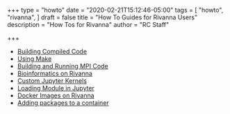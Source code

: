 +++
type = "howto"
date = "2020-02-21T15:12:46-05:00"
tags = [
  "howto",
  "rivanna",
]
draft = false
title = "How To Guides for Rivanna Users"
description = "How Tos for Rivanna"
author = "RC Staff"

+++

* [Building Compiled Code](/userinfo/howtos/rivanna/compiler-howto)
* [Using Make](/userinfo/howtos/rivanna/make)
* [Building and Running MPI Code](/userinfo/howtos/rivanna/mpi-howto)
* [Bioinformatics on Rivanna](/userinfo/howtos/rivanna/bioinfo-on-rivanna)
* [Custom Jupyter Kernels](/userinfo/howtos/rivanna/custom-jupyter-kernels)
* [Loading Module in Jupyter](/userinfo/howtos/rivanna/load-module-in-jupyter)
* [Docker Images on Rivanna](/userinfo/howtos/rivanna/docker-images-on-rivanna)
* [Adding packages to a container](/userinfo/howtos/rivanna/add-packages-to-container)
